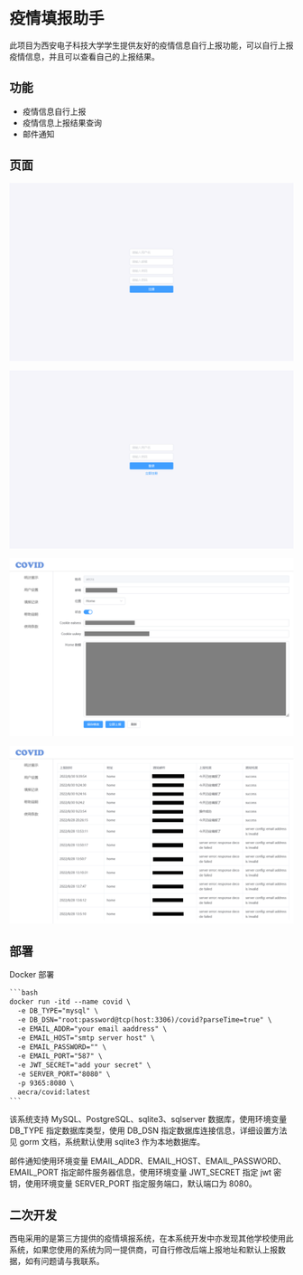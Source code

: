 # 疫情填报助手

此项目为西安电子科技大学学生提供友好的疫情信息自行上报功能，可以自行上报疫情信息，并且可以查看自己的上报结果。

## 功能

- 疫情信息自行上报
- 疫情信息上报结果查询
- 邮件通知

## 页面

![注册](./assets/sigin-up.png)

![登录](./assets/sigin-in.png)

![用户配置](./assets/user-config.png)

![上报结果](./assets/report-result.png)

## 部署

Docker 部署

    ```bash
    docker run -itd --name covid \
      -e DB_TYPE="mysql" \
      -e DB_DSN="root:password@tcp(host:3306)/covid?parseTime=true" \
      -e EMAIL_ADDR="your email aaddress" \
      -e EMAIL_HOST="smtp server host" \
      -e EMAIL_PASSWORD="" \
      -e EMAIL_PORT="587" \
      -e JWT_SECRET="add your secret" \
      -e SERVER_PORT="8080" \
      -p 9365:8080 \
      aecra/covid:latest
    ```

该系统支持 MySQL、PostgreSQL、sqlite3、sqlserver 数据库，使用环境变量 DB_TYPE 指定数据库类型，使用 DB_DSN 指定数据库连接信息，详细设置方法见 gorm 文档，系统默认使用 sqlite3 作为本地数据库。

邮件通知使用环境变量 EMAIL_ADDR、EMAIL_HOST、EMAIL_PASSWORD、EMAIL_PORT 指定邮件服务器信息，使用环境变量 JWT_SECRET 指定 jwt 密钥，使用环境变量 SERVER_PORT 指定服务端口，默认端口为 8080。

## 二次开发

西电采用的是第三方提供的疫情填报系统，在本系统开发中亦发现其他学校使用此系统，如果您使用的系统为同一提供商，可自行修改后端上报地址和默认上报数据，如有问题请与我联系。

